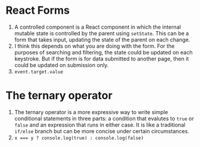 # React Forms

1. A controlled component is a React component in which the internal mutable state is controlled by the parent using `setState`. This can be a form that takes input, updating the state of the parent on each change.
2. I think this depends on what you are doing with the form. For the purposes of searching and filtering, the state could be updated on each keystroke. But if the form is for data submitted to another page, then it could be updated on submission only.
3. `event.target.value`

# The ternary operator

1. The ternary operator is a more expressive way to write simple conditional statements in three parts: a condition that evalutes to `true` or `false` and an expression that runs in either case. It is like a traditional `if/else` branch but can be more concise under certain circumstances.
2. ```x === y ? console.log(true) : console.log(false)```
